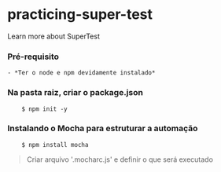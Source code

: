 # practicing-super-test
Learn more about SuperTest

### Pré-requisito

    - *Ter o node e npm devidamente instalado*

### Na pasta raiz, criar o package.json

```shell
	$ npm init -y
```

### Instalando o Mocha para estruturar a automação

```shell
	$ npm install mocha
```

> Criar arquivo '.mocharc.js' e definir o que será executado
